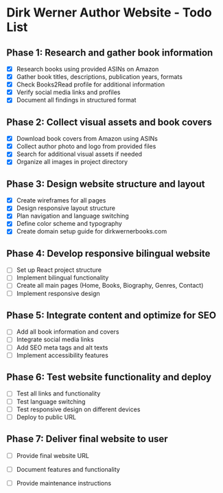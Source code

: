 # Dirk Werner Author Website - Todo List

## Phase 1: Research and gather book information
- [x] Research books using provided ASINs on Amazon
- [x] Gather book titles, descriptions, publication years, formats
- [x] Check Books2Read profile for additional information
- [x] Verify social media links and profiles
- [x] Document all findings in structured format

## Phase 2: Collect visual assets and book covers
- [x] Download book covers from Amazon using ASINs
- [x] Collect author photo and logo from provided files
- [x] Search for additional visual assets if needed
- [x] Organize all images in project directory

## Phase 3: Design website structure and layout
- [x] Create wireframes for all pages
- [x] Design responsive layout structure
- [x] Plan navigation and language switching
- [x] Define color scheme and typography
- [x] Create domain setup guide for dirkwernerbooks.com

## Phase 4: Develop responsive bilingual website
- [ ] Set up React project structure
- [ ] Implement bilingual functionality
- [ ] Create all main pages (Home, Books, Biography, Genres, Contact)
- [ ] Implement responsive design

## Phase 5: Integrate content and optimize for SEO
- [ ] Add all book information and covers
- [ ] Integrate social media links
- [ ] Add SEO meta tags and alt texts
- [ ] Implement accessibility features

## Phase 6: Test website functionality and deploy
- [ ] Test all links and functionality
- [ ] Test language switching
- [ ] Test responsive design on different devices
- [ ] Deploy to public URL

## Phase 7: Deliver final website to user
- [ ] Provide final website URL
- [ ] Document features and functionality
- [ ] Provide maintenance instructions

